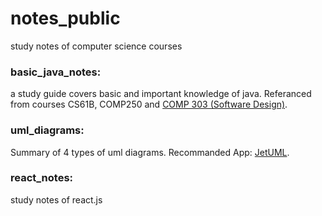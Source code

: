 # notes_public
study notes of computer science courses

### basic_java_notes: 
a study guide covers basic and important knowledge of java. Referanced from courses CS61B, COMP250 and [COMP 303 (Software Design)](https://github.com/prmr/COMP303).

### uml_diagrams:
Summary of 4 types of uml diagrams. Recommanded App: [JetUML](https://github.com/prmr/JetUML).

### react_notes:
study notes of react.js
